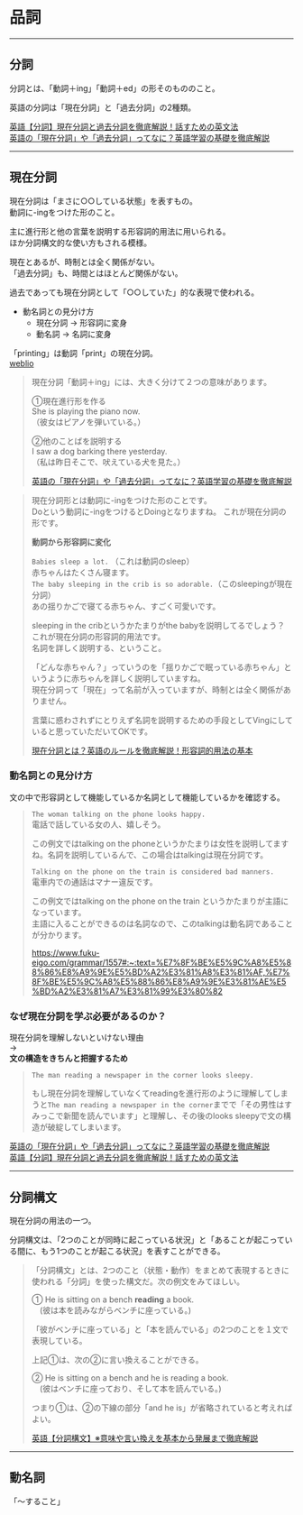 # 品詞

---

## 分詞

分詞とは、「動詞＋ing」「動詞＋ed」の形そのもののこと。  

英語の分詞は「現在分詞」と「過去分詞」の2種類。  

[英語【分詞】現在分詞と過去分詞を徹底解説！話すための英文法](https://english-club.jp/blog/english-participle/)  
[英語の「現在分詞」や「過去分詞」ってなに？英語学習の基礎を徹底解説](https://www.rarejob.com/englishlab/column/20190528/)  

---

## 現在分詞

現在分詞は「まさに○○している状態」を表すもの。  
動詞に-ingをつけた形のこと。  

主に進行形と他の言葉を説明する形容詞的用法に用いられる。  
ほか分詞構文的な使い方もされる模様。  

現在とあるが、時制とは全く関係がない。  
「過去分詞」も、時間とはほとんど関係がない。  

過去であっても現在分詞として「○○していた」的な表現で使われる。  

- 動名詞との見分け方  
  - 現在分詞 → 形容詞に変身  
  - 動名詞 → 名詞に変身  

「printing」は動詞「print」の現在分詞。  
[weblio](https://ejje.weblio.jp/content/printing)  

>現在分詞「動詞＋ing」には、大きく分けて２つの意味があります。  
>
>①現在進行形を作る  
>She is playing the piano now.  
>（彼女はピアノを弾いている。）  
>
>②他のことばを説明する  
>I saw a dog barking there yesterday.  
>（私は昨日そこで、吠えている犬を見た。）  
>
>[英語の「現在分詞」や「過去分詞」ってなに？英語学習の基礎を徹底解説](https://www.rarejob.com/englishlab/column/20190528/)  

<!--  -->
>現在分詞形とは動詞に-ingをつけた形のことです。  
>Doという動詞に-ingをつけるとDoingとなりますね。 これが現在分詞の形です。  
>
>**動詞から形容詞に変化**  
>
>`Babies sleep a lot.` （これは動詞のsleep）  
>赤ちゃんはたくさん寝ます。  
>`The baby sleeping in the crib is so adorable.`（このsleepingが現在分詞）  
>あの揺りかごで寝てる赤ちゃん、すごく可愛いです。  
>
>sleeping in the cribというかたまりがthe babyを説明してるでしょう？  
>これが現在分詞の形容詞的用法です。  
>名詞を詳しく説明する、ということ。  
>
>「どんな赤ちゃん？」っていうのを「揺りかごで眠っている赤ちゃん」というように赤ちゃんを詳しく説明していますね。  
>現在分詞って「現在」って名前が入っていますが、時制とは全く関係がありません。  
>
>言葉に惑わされずにとりえず名詞を説明するための手段としてVingにしていると思っていただいてOKです。  
>
>[現在分詞とは？英語のルールを徹底解説！形容詞的用法の基本](https://www.fuku-eigo.com/grammar/1557#:~:text=%E7%8F%BE%E5%9C%A8%E5%88%86%E8%A9%9E%E5%BD%A2%E3%81%A8%E3%81%AF,%E7%8F%BE%E5%9C%A8%E5%88%86%E8%A9%9E%E3%81%AE%E5%BD%A2%E3%81%A7%E3%81%99%E3%80%82)  

### 動名詞との見分け方

文の中で形容詞として機能しているか名詞として機能しているかを確認する。  

>`The woman talking on the phone looks happy.`  
>電話で話している女の人、嬉しそう。  
>
>この例文ではtalking on the phoneというかたまりは女性を説明してますね。名詞を説明しているんで、この場合はtalkingは現在分詞です。  
>
>`Talking on the phone on the train is considered bad manners.`  
>電車内での通話はマナー違反です。  
>
>この例文ではtalking on the phone on the train というかたまりが主語になっています。  
>主語に入ることができるのは名詞なので、このtalkingは動名詞であることが分かります。  
>
><https://www.fuku-eigo.com/grammar/1557#:~:text=%E7%8F%BE%E5%9C%A8%E5%88%86%E8%A9%9E%E5%BD%A2%E3%81%A8%E3%81%AF,%E7%8F%BE%E5%9C%A8%E5%88%86%E8%A9%9E%E3%81%AE%E5%BD%A2%E3%81%A7%E3%81%99%E3%80%82>  

### なぜ現在分詞を学ぶ必要があるのか？

現在分詞を理解しないといけない理由  
→  
**文の構造をきちんと把握するため**  

>`The man reading a newspaper in the corner looks sleepy.`
>
>もし現在分詞を理解していなくてreadingを進行形のように理解してしまうと`The man reading a newspaper in the corner`までで「その男性はすみっこで新聞を読んでいます」と理解し、その後のlooks sleepyで文の構造が破綻してしまいます。  

[英語の「現在分詞」や「過去分詞」ってなに？英語学習の基礎を徹底解説](https://www.rarejob.com/englishlab/column/20190528/)  
[英語【分詞】現在分詞と過去分詞を徹底解説！話すための英文法](https://english-club.jp/blog/english-participle/)  

---

## 分詞構文

現在分詞の用法の一つ。  

分詞構文は、「2つのことが同時に起こっている状況」と「あることが起こっている間に、もう1つのことが起こる状況」を表すことができる。  

>「分詞構文」とは、2つのこと（状態・動作）をまとめて表現するときに使われる「分詞」を使った構文だ。次の例文をみてほしい。  
>  
>① He is sitting on a bench **reading** a book.  
>　(彼は本を読みながらベンチに座っている。)  
>  
>「彼がベンチに座っている」と「本を読んでいる」の2つのことを１文で表現している。  
>
>上記①は、次の②に言い換えることができる。  
>
>② He is sitting on a bench and he is reading a book.  
>　(彼はベンチに座っており、そして本を読んでいる。)  
>
>つまり①は、②の下線の部分「and he is」が省略されていると考えればよい。
>
>[英語【分詞構文】※意味や言い換えを基本から発展まで徹底解説](https://english-club.jp/blog/english-participial-construction/)  

---

## 動名詞

「〜すること」  
